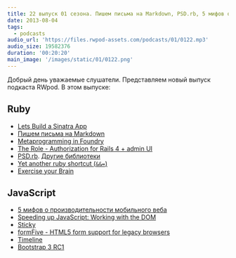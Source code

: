 ```yaml
---
title: 22 выпуск 01 сезона. Пишем письма на Markdown, PSD.rb, 5 мифов о производительности мобильного веба и прочее
date: 2013-08-04
tags:
  - podcasts
audio_url: 'https://files.rwpod-assets.com/podcasts/01/0122.mp3'
audio_size: 19582376
duration: '00:20:20'
main_image: '/images/static/01/0122.png'
---
```


Добрый день уважаемые слушатели. Представляем новый выпуск подкаста RWpod. В этом выпуске:

## Ruby

- [Lets Build a Sinatra App](http://matt.weppler.me/2013/07/19/lets-build-a-sinatra-app.html)
- [Пишем письма на Markdown](https://github.com/schneems/maildown)
- [Metaprogramming in Foundry](http://whitequark.org/blog/2013/07/30/metaprogramming-in-foundry/)
- [The Role - Authorization for Rails 4 + admin UI](https://github.com/the-teacher/the_role)
- [PSD.rb](http://cosmos.layervault.com/psdrb.html). [Другие библиотеки](http://cosmos.layervault.com)
- [Yet another ruby shortcut (`&&=`)](http://gistflow.com/posts/856-yet-another-ruby-shortcut)
- [Exercise your Brain](http://exercism.io/)

## JavaScript

- [5 мифов о производительности мобильного веба](http://www.sencha.com/blog/5-myths-about-mobile-web-performance/)
- [Speeding up JavaScript: Working with the DOM](https://developers.google.com/speed/articles/javascript-dom)
- [Sticky](http://pazguille.github.io/sticky/)
- [formFive - HTML5 form support for legacy browsers](http://etiennetalbot.github.io/formFive/)
- [Timeline](http://timeline.verite.co/)
- [Bootstrap 3 RC1](http://getbootstrap.com/)
